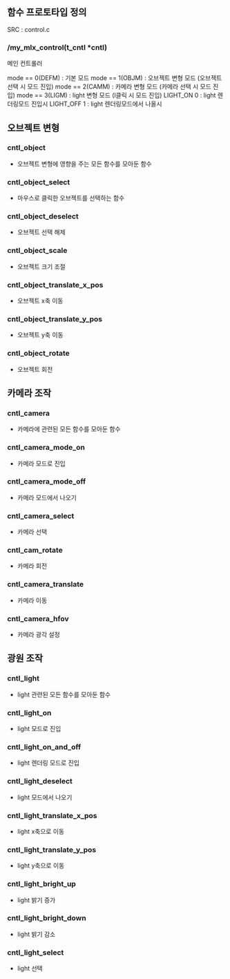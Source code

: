 ## 함수 프로토타입 정의

SRC : control.c

### /my_mlx_control(t_cntl *cntl)
메인 컨트롤러

mode == 0(DEFM) : 기본 모드
mode == 1(OBJM) : 오브젝트 변형 모드 (오브젝트 선택 시 모드 진입)
mode == 2(CAMM) : 카메라 변형 모드 (카메라 선택 시 모드 진입)
mode == 3(LIGM) : light 변형 모드 (l클릭 시 모드 진입)
LIGHT_ON 0		: light 렌더링모드 진입시
LIGHT_OFF 1		: light 렌더링모드에서 나올시


## 오브젝트 변형
### cntl_object
- 오브젝트 변형에 영향을 주는 모든 함수를 모아둔 함수
### cntl_object_select
- 마우스로 클릭한 오브젝트를 선택하는 함수
### cntl_object_deselect
- 오브젝트 선택 해제
### cntl_object_scale
- 오브젝트 크기 조절
### cntl_object_translate_x_pos
- 오브젝트 x축 이동
### cntl_object_translate_y_pos
- 오브젝트 y축 이동
### cntl_object_rotate
- 오브젝트 회전

## 카메라 조작
### cntl_camera
- 카메라에 관련된 모든 함수를 모아둔 함수
### cntl_camera_mode_on
- 카메라 모드로 진입
### cntl_camera_mode_off
- 카메라 모드에서 나오기
### cntl_camera_select
- 카메라 선택
### cntl_cam_rotate
- 카메라 회전
### cntl_camera_translate
- 카메라 이동
### cntl_camera_hfov
- 카메라 광각 설정

## 광원 조작
### cntl_light
- light 관련된 모든 함수를 모아둔 함수
### cntl_light_on
- light 모드로 진입
### cntl_light_on_and_off
- light 렌더링 모드로 진입
### cntl_light_deselect
- light 모드에서 나오기
### cntl_light_translate_x_pos
- light x축으로 이동
### cntl_light_translate_y_pos
- light y축으로 이동
### cntl_light_bright_up
- light 밝기 증가
### cntl_light_bright_down
- light 밝기 감소
### cntl_light_select
- light 선택
